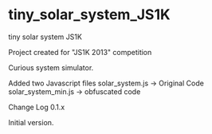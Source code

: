 tiny_solar_system_JS1K
======================

tiny solar system JS1K

Project created for "JS1K 2013" competition 

Curious system simulator. 

Added two Javascript files 
solar_system.js -> Original Code 
solar_system_min.js -> obfuscated code 

Change Log 
0.1.x 

Initial version.
